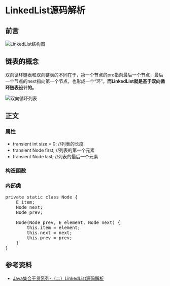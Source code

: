 # LinkedList源码解析 #

## 前言 ##


![LinkedList结构图](http://i.imgur.com/BK4SIft.png)

## 链表的概念 ##
双向循环链表和双向链表的不同在于，第一个节点的pre指向最后一个节点，最后一个节点的next指向第一个节点，也形成一个“环”。**而LinkedList就是基于双向循环链表设计的。**

![双向循环列表](http://i.imgur.com/AyRGVxL.jpg)

## 正文 ##

### 属性 ###

- transient int size = 0; 	//列表的长度
- transient Node<E> first; 	//列表的第一个元素
- transient Node<E> last;	//列表的最后一个元素

### 构造函数 ###

### 内部类 ###

<pre>
private static class Node<E> {
    E item;
    Node<E> next;
    Node<E> prev;

    Node(Node<E> prev, E element, Node<E> next) {
        this.item = element;
        this.next = next;
        this.prev = prev;
    }
}
</pre>

## 参考资料 ##

- [Java集合干货系列-（二）LinkedList源码解析](http://www.jianshu.com/p/681802a00cdf)